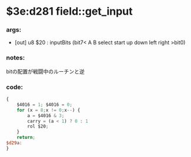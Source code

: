 ﻿
# $3e:d281 field::get_input


### args:
+	[out] u8 $20 : inputBits (bit7< A B select start up down left right >bit0)

### notes:
bitの配置が戦闘中のルーチンと逆

### code:
```js
{
	$4016 = 1; $4016 = 0;
	for (x = 8;x != 0;x--) {
		a = $4016 & 3;
		carry = (a < 1) ? 0 : 1
		rol $20;
	}
	return;
$d29a:
}
```




